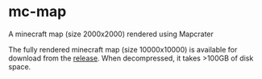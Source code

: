 # mc-map
A minecraft map (size 2000x2000) rendered using Mapcrater

The fully rendered minecraft map (size 10000x10000) is available for download from the [release](https://github.com/hanzhi713/mc-map/releases/tag/vfull-map). When decompressed, it takes >100GB of disk space. 
